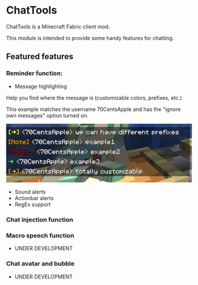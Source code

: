 # ChatTools

ChatTools is a Minecraft Fabric client mod.

This module is intended to provide some handy features for chatting.

## Featured features
### Reminder function:
- Message highlighting

Help you find where the message is (customizable colors, prefixes, etc.)

This example matches the username 70CentsApple and has the "ignore own messages" option turned on.

![highlight](images/highlight.png)

- Sound alerts
- Actionbar alerts
- RegEx support

### Chat injection function
### Macro speech function
- UNDER DEVELOPMENT
### Chat avatar and bubble
- UNDER DEVELOPMENT